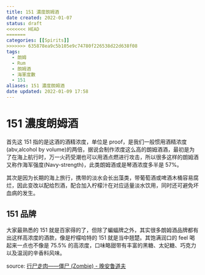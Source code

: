 ```yaml
---
title: 151 濃度朗姆酒
date created: 2022-01-07
status: draft
<<<<<<< HEAD
=======
categories: [[Spirits]]
>>>>>>> 635878ea9c5b105e9c74780f226538d22d638f08
tags:
  - 朗姆
  - Rum
  - 朗姆酒
  - 海軍度數
  - 151
aliases: 151 濃度朗姆酒
date updated: 2022-01-09 17:58
---
```


# 151 濃度朗姆酒

首先这 151 指的是这酒的酒精浓度，单位是 proof，是我们一般惯用酒精浓度(abv,alcohol by volume)的两倍，据说会制作浓度这么高的朗姆酒酒，最初是为了在海上航行时，万一火药受潮也可以用酒点燃进行攻击，所以很多这样的朗姆酒又称作海军强度(Navy-strength)，此类朗姆酒或是琴酒浓度多半是 57%。

其次是因为长期的海上旅行，携带的淡水会长出藻类，带葡萄酒或啤酒木桶容易腐烂，因此变改以配给烈酒，配合加入柠檬汁在对应适量淡水饮用，同时还可避免坏血病的发生。

## 151 品牌

大家最熟悉的 151 就是百家得的了，但除了蝙蝠牌之外，其实很多朗姆酒品牌都有出这样高浓度的酒款，像是柠檬哈特的 151 就是当中翘楚。其饱满润口的 feel 喝起来一点也不像是 75.5% 的高浓度，口味略甜带有丰富的黑糖、太妃糖、巧克力以及温润的辛香料风味。

source:
[行尸走肉——僵尸 (Zombie) - 晚安鲁道夫](https://mp.weixin.qq.com/s/z7RTnAdX_brL3WIacCwVBQ)

